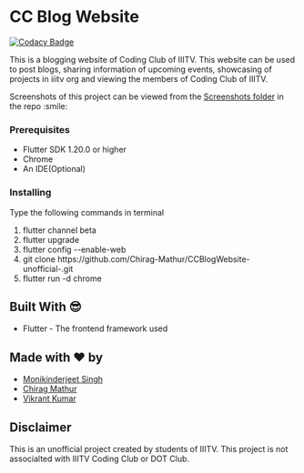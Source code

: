 # CC Blog Website

[![Codacy Badge](https://api.codacy.com/project/badge/Grade/c2d57ab3e3d2442a80a764bdfd555f04)](https://app.codacy.com/manual/Chirag-Mathur/CCBlogWebsite-unofficial-?utm_source=github.com&utm_medium=referral&utm_content=Chirag-Mathur/CCBlogWebsite-unofficial-&utm_campaign=Badge_Grade_Dashboard)

<p>This is a blogging website of Coding Club of IIITV. This website can be used to post blogs, sharing information of upcoming events, showcasing of projects in iiitv org  and viewing the members of Coding Club of IIITV.</p>
<p>Screenshots of this project can be viewed from the <a href="https://github.com/Chirag-Mathur/CCBlogWebsite-unofficial-/tree/master/Screenshots">Screenshots folder</a> in the repo :smile:</p>

### Prerequisites
<ul>
  <li> Flutter SDK 1.20.0 or higher </li>
  <li> Chrome </li>
  <li> An IDE(Optional) </li>
</ul>

### Installing
 Type the following commands in terminal
 <ol>
  <li>flutter channel beta</li>
  <li>flutter upgrade</li>
  <li>flutter config --enable-web</li>
  <li>git clone https://github.com/Chirag-Mathur/CCBlogWebsite-unofficial-.git</li>
  <li>flutter run -d chrome</li>
 </ol>
 
 ## Built With :sunglasses:
 <ul>
  <li>Flutter - The frontend framework used</li>
 </ul>

## Made with :heart: by
<ul>
  <li><a href="https://github.com/Monik09">Monikinderjeet Singh</a></li>
  <li><a href="https://github.com/Chirag-Mathur">Chirag Mathur</a></li>
  <li><a href="https://github.com/vikiwarrior">Vikrant Kumar</a></li>
</ul>

## Disclaimer
This is an unofficial project created by students of IIITV. This project is not associalted with IIITV Coding Club or DOT Club.
